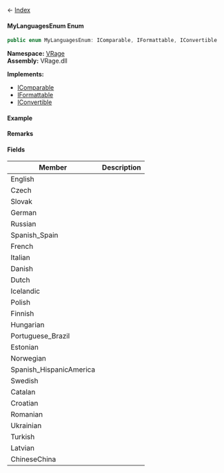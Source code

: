← [Index](Api-Index)

#### MyLanguagesEnum Enum

```csharp
public enum MyLanguagesEnum: IComparable, IFormattable, IConvertible
```

**Namespace:** [VRage](VRage)  
**Assembly:** VRage.dll

**Implements:**  
* [IComparable](https://docs.microsoft.com/en-us/dotnet/api/system.icomparable?view=netframework-4.6)  
* [IFormattable](https://docs.microsoft.com/en-us/dotnet/api/system.iformattable?view=netframework-4.6)  
* [IConvertible](https://docs.microsoft.com/en-us/dotnet/api/system.iconvertible?view=netframework-4.6)

#### Example

#### Remarks

#### Fields

|Member|Description|
|---|---|
|English||
|Czech||
|Slovak||
|German||
|Russian||
|Spanish_Spain||
|French||
|Italian||
|Danish||
|Dutch||
|Icelandic||
|Polish||
|Finnish||
|Hungarian||
|Portuguese_Brazil||
|Estonian||
|Norwegian||
|Spanish_HispanicAmerica||
|Swedish||
|Catalan||
|Croatian||
|Romanian||
|Ukrainian||
|Turkish||
|Latvian||
|ChineseChina||

